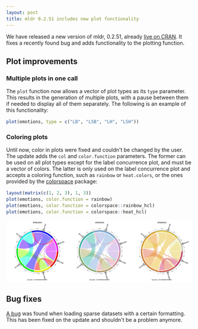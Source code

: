 ```yaml
---
layout: post
title: mldr 0.2.51 includes new plot functionality
---
```


We have released a new version of mldr, 0.2.51, already [live on CRAN](http://cran.r-project.org/web/packages/mldr). It fixes a recently found bug and adds functionality to the plotting function.

## Plot improvements

### Multiple plots in one call

The `plot` function now allows a vector of plot types as its `type` parameter. This results in the generation of multiple plots, with a pause between them if needed to display all of them separately. The following is an example of this functionality:

~~~r
plot(emotions, type = c("LB", "LSB", "LH", "LSH"))
~~~

### Coloring plots

Until now, color in plots were fixed and couldn't be changed by the user. The update adds the `col` and `color.function` parameters. The former can be used on all plot types except for the label concurrence plot, and must be a vector of colors. The latter is only used on the label concurrence plot and accepts a coloring function, such as `rainbow` or `heat.colors`, or the ones provided by the [colorspace](https://cran.r-project.org/web/packages/colorspace/) package:

~~~r
layout(matrix(c(1, 2, 3), 1, 3))
plot(emotions, color.function = rainbow)
plot(emotions, color.function = colorspace::rainbow_hcl)
plot(emotions, color.function = colorspace::heat_hcl)
~~~

![New coloring possibilities for plots](images/new_plot_color.png)

## Bug fixes

[A bug](https://github.com/fcharte/mldr/issues/14) was found when loading sparse datasets with a certain formatting. This has been fixed on the update and shouldn't be a problem anymore.
